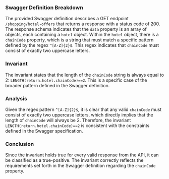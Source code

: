 ### Swagger Definition Breakdown
The provided Swagger definition describes a GET endpoint `/shopping/hotel-offers` that returns a response with a status code of 200. The response schema indicates that the `data` property is an array of objects, each containing a `hotel` object. Within the `hotel` object, there is a `chainCode` property, which is a string that must match a specific pattern defined by the regex `^[A-Z]{2}$`. This regex indicates that `chainCode` must consist of exactly two uppercase letters.

### Invariant
The invariant states that the length of the `chainCode` string is always equal to 2: `LENGTH(return.hotel.chainCode)==2`. This is a specific case of the broader pattern defined in the Swagger definition.

### Analysis
Given the regex pattern `^[A-Z]{2}$`, it is clear that any valid `chainCode` must consist of exactly two uppercase letters, which directly implies that the length of `chainCode` will always be 2. Therefore, the invariant `LENGTH(return.hotel.chainCode)==2` is consistent with the constraints defined in the Swagger specification.

### Conclusion
Since the invariant holds true for every valid response from the API, it can be classified as a true-positive. The invariant correctly reflects the requirements set forth in the Swagger definition regarding the `chainCode` property.
